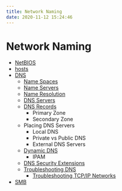 ```yaml
---
title: Network Naming
date: 2020-11-12 15:24:46
---
```


# Network Naming
* [NetBIOS](2020-11-16--15-30-53Z--netbios.md)
* [hosts](2020-11-16--15-37-38Z--hosts.md)
* [DNS](2020-10-21--13-18-18Z--dns.md)
	+ [Name Spaces](2020-11-17--15-13-00Z--name_spaces.md)
	+ [Name Servers](2020-11-17--15-23-50Z--name_servers.md)
	+ [Name Resolution](2021-02-02--06-15-03Z--name_resolution.md.md)
	+ [DNS Servers](2020-11-16--15-42-47Z--dns_servers.md)
	+ [DNS Records](2020-11-17--15-28-31Z--dns_record.md)
		- Primary Zone
		- Secondary Zone
	+ Placing DNS Servers
		- Local DNS
		- Private vs Public DNS
		- External DNS Servers
	+ [Dynamic DNS](2021-02-02--07-30-52Z--dynamic_dns.md.md)
		- IPAM
	+ [DNS Security Extensions](2020-12-02--15-43-13Z--dns_security_extensions.md)
	+ [Troubleshooting DNS](2020-12-02--15-50-27Z--troubleshooting_dns.md)
		- [Troubleshooting TCP/IP Networks](2021-02-02--07-51-18Z--troubleshooting_tcp_ip_networks.md)
* [SMB](2020-11-19--15-45-35Z--smb.md)
